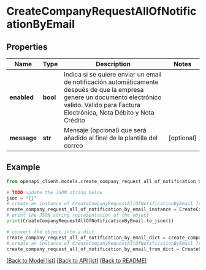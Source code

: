 # CreateCompanyRequestAllOfNotificationByEmail


## Properties

Name | Type | Description | Notes
------------ | ------------- | ------------- | -------------
**enabled** | **bool** | Indica si se quiere enviar un email de notificación automáticamente después de que la empresa genere un documento electrónico valido. Valido para Factura Electrónica, Nota Débito y Nota Crédito | 
**message** | **str** | Mensaje (opcional) que será añadido al final de la plantilla del correo | [optional] 

## Example

```python
from openapi_client.models.create_company_request_all_of_notification_by_email import CreateCompanyRequestAllOfNotificationByEmail

# TODO update the JSON string below
json = "{}"
# create an instance of CreateCompanyRequestAllOfNotificationByEmail from a JSON string
create_company_request_all_of_notification_by_email_instance = CreateCompanyRequestAllOfNotificationByEmail.from_json(json)
# print the JSON string representation of the object
print(CreateCompanyRequestAllOfNotificationByEmail.to_json())

# convert the object into a dict
create_company_request_all_of_notification_by_email_dict = create_company_request_all_of_notification_by_email_instance.to_dict()
# create an instance of CreateCompanyRequestAllOfNotificationByEmail from a dict
create_company_request_all_of_notification_by_email_from_dict = CreateCompanyRequestAllOfNotificationByEmail.from_dict(create_company_request_all_of_notification_by_email_dict)
```
[[Back to Model list]](../README.md#documentation-for-models) [[Back to API list]](../README.md#documentation-for-api-endpoints) [[Back to README]](../README.md)



